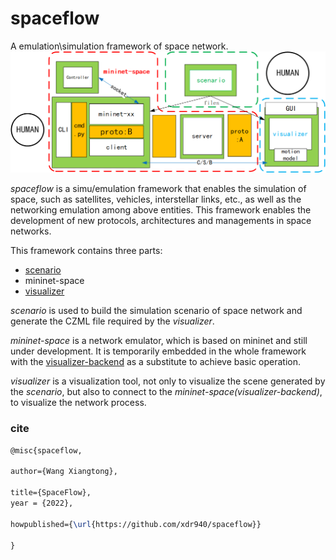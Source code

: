 # spaceflow
A emulation\simulation framework of space network.
![](./fig/framework.png)


*spaceflow* is a simu/emulation framework that enables the simulation of space, such as satellites, vehicles, interstellar links, etc., as well as the networking emulation among above entities. This framework enables the development of new protocols, architectures and managements in space networks.




This framework contains three parts:
- [scenario](https://github.com/xdr940/scenario)
- mininet-space 
- [visualizer](https://github.com/xdr940/visualizer)

*scenario* is used to build the simulation scenario of space network and generate the CZML file required by the *visualizer*.

*mininet-space*  is a network emulator, which is based on mininet and still under development. It is temporarily embedded in the whole framework with the [visualizer-backend](https://github.com/xdr940/visualizer-backend) as a substitute to achieve basic operation.

*visualizer* is a visualization tool, not only to visualize the scene generated by the *scenario*, but also to connect to the *mininet-space(visualizer-backend)*, to visualize the network process.


### cite
```tex
@misc{spaceflow,

author={Wang Xiangtong},

title={SpaceFlow},
year = {2022},

howpublished={\url{https://github.com/xdr940/spaceflow}}

}


```